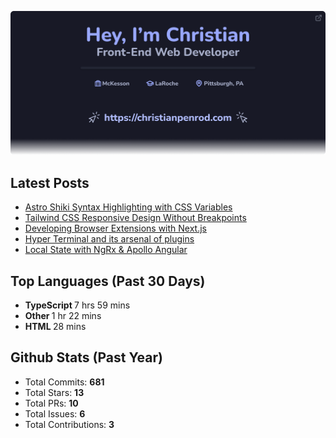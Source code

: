 <p align="center">
  <a href="https://christianpenrod.com">
    <img
      src="assets/banner.png"
      alt="Hey, I'm Christian. Front-End Web Developer (https://christianpenrod.com)."
      title="Hey, I'm Christian. Front-End Web Developer (https://christianpenrod.com)."
    />
  </a>
</p>

<h2>Latest Posts</h2>

<ul>
  
  <li><a href="https://christianpenrod.com/blog/astro-shiki-syntax-highlighting-with-css-variables/">Astro Shiki Syntax Highlighting with CSS Variables</a></li>
  
  <li><a href="https://christianpenrod.com/blog/tailwindcss-responsive-design-without-breakpoints/">Tailwind CSS Responsive Design Without Breakpoints</a></li>
  
  <li><a href="https://christianpenrod.com/blog/developing-browser-extensions-with-nextjs/">Developing Browser Extensions with Next.js</a></li>
  
  <li><a href="https://christianpenrod.com/blog/hyper-terminal-and-its-arsenal-of-plugins/">Hyper Terminal and its arsenal of plugins</a></li>
  
  <li><a href="https://christianpenrod.com/blog/local-state-with-ngrx-and-apollo-angular/">Local State with NgRx &amp; Apollo Angular</a></li>
  
</ul>

<h2>Top Languages (Past 30 Days)</h2>

<ul>
  
  <li>
    <strong>TypeScript </strong>
    <span>7 hrs 59 mins</span>
  </li>
  
  <li>
    <strong>Other </strong>
    <span>1 hr 22 mins</span>
  </li>
  
  <li>
    <strong>HTML </strong>
    <span>28 mins</span>
  </li>
  
</ul>

<h2>Github Stats (Past Year)</h2>

<ul>
  <li>Total Commits: <strong>681</strong></li>
  <li>Total Stars: <strong>13</strong></li>
  <li>Total PRs: <strong>10</strong></li>
  <li>Total Issues: <strong>6</strong></li>
  <li>Total Contributions: <strong>3</strong></li>
</ul>
